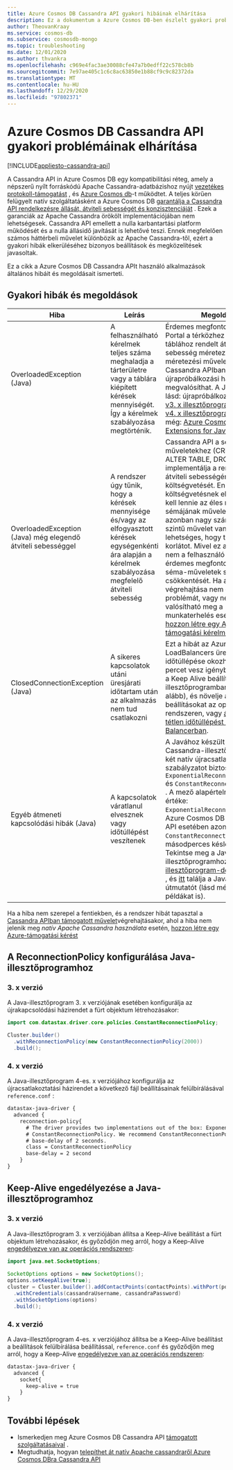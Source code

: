 ```yaml
---
title: Azure Cosmos DB Cassandra API gyakori hibáinak elhárítása
description: Ez a dokumentum a Azure Cosmos DB-ben észlelt gyakori problémák elhárításának módszereit tárgyalja Cassandra API
author: TheovanKraay
ms.service: cosmos-db
ms.subservice: cosmosdb-mongo
ms.topic: troubleshooting
ms.date: 12/01/2020
ms.author: thvankra
ms.openlocfilehash: c969e4fac3ae30088cfe47a7b0edff22c578cb8b
ms.sourcegitcommit: 7e97ae405c1c6c8ac63850e1b88cf9c9c82372da
ms.translationtype: MT
ms.contentlocale: hu-HU
ms.lasthandoff: 12/29/2020
ms.locfileid: "97802371"
---
```

# <a name="troubleshoot-common-issues-in-azure-cosmos-db-cassandra-api"></a>Azure Cosmos DB Cassandra API gyakori problémáinak elhárítása
[!INCLUDE[appliesto-cassandra-api](includes/appliesto-cassandra-api.md)]

A Cassandra API in Azure Cosmos DB egy kompatibilitási réteg, amely a népszerű nyílt forráskódú Apache Cassandra-adatbázishoz nyújt [vezetékes protokoll-támogatást](cassandra-support.md) , és [Azure Cosmos db](https://docs.microsoft.com/azure/cosmos-db/introduction)-t működtet. A teljes körűen felügyelt natív szolgáltatásként a Azure Cosmos DB [garantálja a Cassandra API rendelkezésre állását, átviteli sebességét és konzisztenciáját](https://azure.microsoft.com/support/legal/sla/cosmos-db/v1_3/) . Ezek a garanciák az Apache Cassandra örökölt implementációjában nem lehetségesek. Cassandra API emellett a nulla karbantartási platform működését és a nulla állásidő javítását is lehetővé teszi. Ennek megfelelően számos háttérbeli művelet különbözik az Apache Cassandra-től, ezért a gyakori hibák elkerüléséhez bizonyos beállítások és megközelítések javasoltak. 

Ez a cikk a Azure Cosmos DB Cassandra APIt használó alkalmazások általános hibáit és megoldásait ismerteti.

## <a name="common-errors-and-solutions"></a>Gyakori hibák és megoldások

| Hiba               |  Leírás             | Megoldás  |
|---------------------|--------------------------|-----------|
| OverloadedException (Java) | A felhasználható kérelmek teljes száma meghaladja a tárterületre vagy a táblára kiépített kérések mennyiségét. Így a kérelmek szabályozása megtörténik. | Érdemes megfontolni a Azure Portal a térközhez vagy a táblához rendelt átviteli sebesség méretezését (lásd [itt](manage-scale-cassandra.md) : méretezési műveletek a Cassandra APIban), vagy egy újrapróbálkozási házirendet is megvalósíthat. A Java esetében lásd: újrapróbálkozási minták a [v3. x illesztőprogramhoz](https://github.com/Azure-Samples/azure-cosmos-cassandra-java-retry-sample) és a [v4. x illesztőprogramhoz](https://github.com/Azure-Samples/azure-cosmos-cassandra-java-retry-sample-v4). Lásd még: [Azure Cosmos Cassandra Extensions for Java](https://github.com/Azure/azure-cosmos-cassandra-extensions) |
| OverloadedException (Java) még elegendő átviteli sebességgel | A rendszer úgy tűnik, hogy a kérések mennyisége és/vagy az elfogyasztott kérések egységenkénti ára alapján a kérelmek szabályozása megfelelő átviteli sebesség  | Cassandra API a séma szintű műveletekhez (CREATE TABLE, ALTER TABLE, DROP TABLE) implementálja a rendszer átviteli sebességének költségvetését. Ennek a költségvetésnek elegendőnek kell lennie az éles rendszer sémájának műveleteihez. Ha azonban nagy számú séma-szintű művelet van, akkor lehetséges, hogy túllépi ezt a korlátot. Mivel ez a költségvetés nem a felhasználó által vezérelt, érdemes megfontolni a futtatott séma-műveletek számának csökkentését. Ha a művelet végrehajtása nem oldja meg a problémát, vagy nem valósítható meg a munkaterhelés esetében, [hozzon létre egy Azure-támogatási kérelmet](../azure-portal/supportability/how-to-create-azure-support-request.md).|
| ClosedConnectionException (Java) | A sikeres kapcsolatok utáni üresjárati időtartam után az alkalmazás nem tud csatlakozni| Ezt a hibát az Azure LoadBalancers üresjárati időtúllépése okozhatja, amely 4 percet vesz igénybe. Állítsa be a Keep Alive beállítást az illesztőprogramban (lásd alább), és növelje a Keep-Alive beállításokat az operációs rendszeren, vagy [állítsa be a tétlen időtúllépést Azure Load Balancerban](../load-balancer/load-balancer-tcp-idle-timeout.md?tabs=tcp-reset-idle-portal). |
| Egyéb átmeneti kapcsolódási hibák (Java) | A kapcsolatok váratlanul elvesznek vagy időtúllépést veszítenek | A Javához készült Apache Cassandra-illesztőprogramok két natív újracsatlakoztatási szabályzatot biztosítanak: `ExponentialReconnectionPolicy` és `ConstantReconnectionPolicy` . A mező alapértelmezett értéke: `ExponentialReconnectionPolicy`. Azure Cosmos DB Cassandra API esetében azonban ajánlott `ConstantReconnectionPolicy` 2 másodperces késleltetés. Tekintse meg a Java v4. x illesztőprogramhoz tartozó [illesztőprogram-dokumentációt](https://docs.datastax.com/en/developer/java-driver/4.9/manual/core/reconnection/)  , és [itt](https://docs.datastax.com/en/developer/java-driver/3.7/manual/reconnection/) találja a Java 3. x útmutatót (lásd még az alábbi példákat is).|

Ha a hiba nem szerepel a fentiekben, és a rendszer hibát tapasztal a [Cassandra APIban támogatott művelet](cassandra-support.md)végrehajtásakor, ahol a hiba nem jelenik meg *natív Apache Cassandra használata* esetén, [hozzon létre egy Azure-támogatási kérést](../azure-portal/supportability/how-to-create-azure-support-request.md)

## <a name="configuring-reconnectionpolicy-for-java-driver"></a>A ReconnectionPolicy konfigurálása Java-illesztőprogramhoz

### <a name="version-3x"></a>3. x verzió

A Java-illesztőprogram 3. x verziójának esetében konfigurálja az újrakapcsolódási házirendet a fürt objektum létrehozásakor:

```java
import com.datastax.driver.core.policies.ConstantReconnectionPolicy;

Cluster.builder()
  .withReconnectionPolicy(new ConstantReconnectionPolicy(2000))
  .build();
```

### <a name="version-4x"></a>4. x verzió

A Java-illesztőprogram 4-es. x verziójához konfigurálja az újracsatlakoztatási házirendet a következő fájl beállításainak felülbírálásával `reference.conf` :

```xml
datastax-java-driver {
  advanced {
    reconnection-policy{
      # The driver provides two implementations out of the box: ExponentialReconnectionPolicy and
      # ConstantReconnectionPolicy. We recommend ConstantReconnectionPolicy for Cassandra API, with 
      # base-delay of 2 seconds.
      class = ConstantReconnectionPolicy
      base-delay = 2 second
    }
}
```

## <a name="enable-keep-alive-for-java-driver"></a>Keep-Alive engedélyezése a Java-illesztőprogramhoz

### <a name="version-3x"></a>3. x verzió

A Java-illesztőprogram 3. x verziójában állítsa a Keep-Alive beállítást a fürt objektum létrehozásakor, és győződjön meg arról, hogy a Keep-Alive [engedélyezve van az operációs rendszeren](https://knowledgebase.progress.com/articles/Article/configure-OS-TCP-KEEPALIVE-000080089):

```java
import java.net.SocketOptions;
    
SocketOptions options = new SocketOptions();
options.setKeepAlive(true);
cluster = Cluster.builder().addContactPoints(contactPoints).withPort(port)
  .withCredentials(cassandraUsername, cassandraPassword)
  .withSocketOptions(options)
  .build();
```

### <a name="version-4x"></a>4. x verzió

A Java-illesztőprogram 4-es. x verziójához állítsa be a Keep-Alive beállítást a beállítások felülbírálása beállítással, `reference.conf` és győződjön meg arról, hogy a Keep-Alive [engedélyezve van az operációs rendszeren](https://knowledgebase.progress.com/articles/Article/configure-OS-TCP-KEEPALIVE-000080089):

```xml
datastax-java-driver {
  advanced {
    socket{
      keep-alive = true
    }
}
```

## <a name="next-steps"></a>További lépések

- Ismerkedjen meg Azure Cosmos DB Cassandra API [támogatott szolgáltatásaival](cassandra-support.md) .
- Megtudhatja, hogyan [telepíthet át natív Apache cassandraről Azure Cosmos DBra Cassandra API](cassandra-migrate-cosmos-db-databricks.md)

